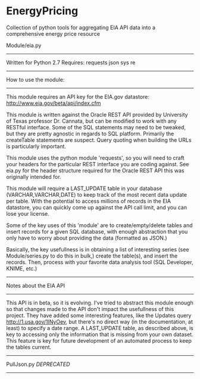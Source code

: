 # EnergyPricing
Collection of python tools for aggregating EIA API data into a comprehensive energy price resource 

Module/eia.py
*******************************
Written for Python 2.7
Requires:
  requests
  json
  sys
  re
*******************************
How to use the module:
*******************************
This module requires an API key for the EIA.gov datastore: http://www.eia.gov/beta/api/index.cfm

This module is written against the Oracle REST API provided by University of Texas professor Dr. Cannata, but can be modified to work with any RESTful interface. Some of the SQL statements may need to be tweaked, but they are pretty agnostic in regards to SQL platform. Primarily the createTable statements are suspect. Query quoting when building the URLs is particularly important.

This module uses the python module 'requests', so you will need to craft your headers for the particular REST interface you are coding against. See eia.py for the header structure required for the Oracle REST API this was originally intended for.

This module will require a LAST_UPDATE table in your database (VARCHAR,VARCHAR,DATE) to keep track of the most recent data update per table. With the potential to access millions of records in the EIA datastore, you can quickly come up against the API call limit, and you can lose your license.

Some of the key uses of this 'module' are to create/empty/delete tables and insert records for a given SQL database, with enough abstraction that you only have to worry about providing the data (formatted as JSON.)

Basically, the key usefullness is in obtaining a list of interesting series (see Module/series.py to do this in bulk,) create the table(s), and insert the records. Then, process with your favorite data analysis tool (SQL Developer, KNIME, etc.)

*******************************
Notes about the EIA API
*******************************
This API is in beta, so it is evolving. I've tried to abstract this module enough so that changes made to the API don't impact the usefullness of this project. They have added some interesting features, like the Updates query http://1.usa.gov/1INyOev, but there's no direct way (in the documentation, at least) to specify a date range. A LAST_UPDATE table, as described above, is key to accessing only the information that is missing from your own dataset. This feature is key for future development of an automated process to keep the tables current. 

*******************************
PullJson.py *DEPRECATED*
*******************************


